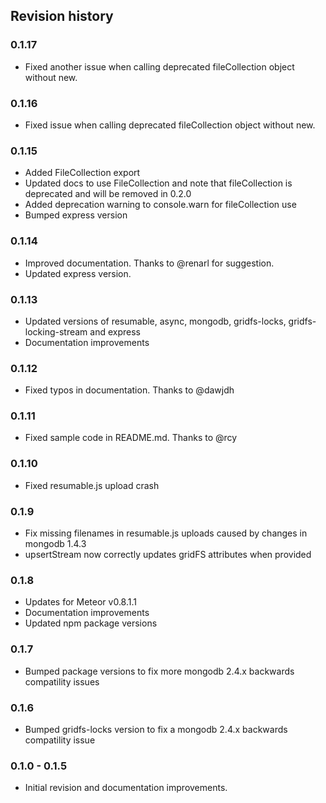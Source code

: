 ## Revision history

### 0.1.17

*    Fixed another issue when calling deprecated fileCollection object without new.

### 0.1.16

*    Fixed issue when calling deprecated fileCollection object without new.

### 0.1.15

*    Added FileCollection export
*    Updated docs to use FileCollection and note that fileCollection is deprecated and will be removed in 0.2.0
*    Added deprecation warning to console.warn for fileCollection use
*    Bumped express version

### 0.1.14

*    Improved documentation. Thanks to @renarl for suggestion.
*    Updated express version.

### 0.1.13

*    Updated versions of resumable, async, mongodb, gridfs-locks, gridfs-locking-stream and express
*    Documentation improvements

### 0.1.12

*    Fixed typos in documentation. Thanks to @dawjdh

### 0.1.11

*    Fixed sample code in README.md. Thanks to @rcy

### 0.1.10

*    Fixed resumable.js upload crash

### 0.1.9

*    Fix missing filenames in resumable.js uploads caused by changes in mongodb 1.4.3
*    upsertStream now correctly updates gridFS attributes when provided

### 0.1.8

*    Updates for Meteor v0.8.1.1
*    Documentation improvements
*    Updated npm package versions

### 0.1.7

*    Bumped package versions to fix more mongodb 2.4.x backwards compatility issues

### 0.1.6

*    Bumped gridfs-locks version to fix a mongodb 2.4.x backwards compatility issue

### 0.1.0 - 0.1.5

*    Initial revision and documentation improvements.
